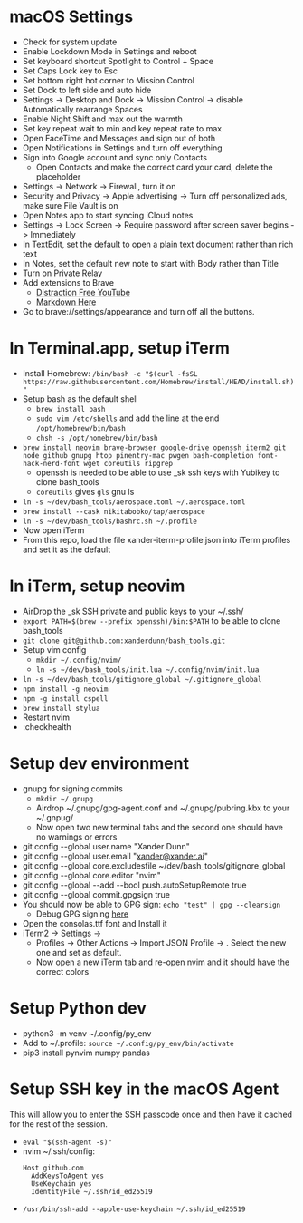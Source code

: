# macOS Settings
- Check for system update
- Enable Lockdown Mode in Settings and reboot
- Set keyboard shortcut Spotlight to Control + Space
- Set Caps Lock key to Esc
- Set bottom right hot corner to Mission Control
- Set Dock to left side and auto hide
- Settings -> Desktop and Dock -> Mission Control -> disable Automatically rearrange Spaces
- Enable Night Shift and max out the warmth
- Set key repeat wait to min and key repeat rate to max
- Open FaceTime and Messages and sign out of both
- Open Notifications in Settings and turn off everything
- Sign into Google account and sync only Contacts
    - Open Contacts and make the correct card your card, delete the placeholder
- Settings -> Network -> Firewall, turn it on
- Security and Privacy -> Apple advertising -> Turn off personalized ads, make sure File Vault is on
- Open Notes app to start syncing iCloud notes
- Settings -> Lock Screen -> Require password after screen saver begins -> Immediately
- In TextEdit, set the default to open a plain text document rather than rich text
- In Notes, set the default new note to start with Body rather than Title
- Turn on Private Relay
- Add extensions to Brave
    - [Distraction Free YouTube](https://chrome.google.com/webstore/detail/df-tube-distraction-free/mjdepdfccjgcndkmemponafgioodelna?hl=en)
    - [Markdown Here](https://chrome.google.com/webstore/detail/markdown-here/elifhakcjgalahccnjkneoccemfahfoa?hl=en)
- Go to brave://settings/appearance and turn off all the buttons.

# In Terminal.app, setup iTerm
- Install Homebrew: `/bin/bash -c "$(curl -fsSL https://raw.githubusercontent.com/Homebrew/install/HEAD/install.sh)"`
- Setup bash as the default shell
    - `brew install bash`
    - `sudo vim /etc/shells` and add the line at the end `/opt/homebrew/bin/bash`
    - `chsh -s /opt/homebrew/bin/bash`
- `brew install neovim brave-browser google-drive openssh iterm2 git node github gnupg htop pinentry-mac pwgen bash-completion font-hack-nerd-font wget coreutils ripgrep`
    - openssh is needed to be able to use _sk ssh keys with Yubikey to clone bash_tools
    - `coreutils` gives `gls` gnu ls
- `ln -s ~/dev/bash_tools/aerospace.toml ~/.aerospace.toml`
- `brew install --cask nikitabobko/tap/aerospace`
- `ln -s ~/dev/bash_tools/bashrc.sh ~/.profile`
- Now open iTerm
- From this repo, load the file xander-iterm-profile.json into iTerm profiles and set it as the default

# In iTerm, setup neovim
- AirDrop the _sk SSH private and public keys to your ~/.ssh/
- `export PATH=$(brew --prefix openssh)/bin:$PATH` to be able to clone bash_tools
- `git clone git@github.com:xanderdunn/bash_tools.git`
- Setup vim config
    - `mkdir ~/.config/nvim/`
    - `ln -s ~/dev/bash_tools/init.lua ~/.config/nvim/init.lua`
- `ln -s ~/dev/bash_tools/gitignore_global ~/.gitignore_global`
- `npm install -g neovim`
- `npm -g install cspell`
- `brew install stylua`
- Restart nvim
- :checkhealth

# Setup dev environment
- gnupg for signing commits
    - `mkdir ~/.gnupg`
    - Airdrop ~/.gnupg/gpg-agent.conf and ~/.gnupg/pubring.kbx to your ~/.gnpug/
    - Now open two new terminal tabs and the second one should have no warnings or errors
- git config --global user.name "Xander Dunn"
- git config --global user.email "xander@xander.ai"
- git config --global core.excludesfile ~/dev/bash_tools/gitignore_global
- git config --global core.editor "nvim"
- git config --global --add --bool push.autoSetupRemote true
- git config --global commit.gpgsign true
- You should now be able to GPG sign: `echo "test" | gpg --clearsign`
    - Debug GPG signing [here](https://drive.google.com/drive/u/0/search?q=yubieky)
- Open the consolas.ttf font and Install it
- iTerm2 -> Settings ->
    - Profiles -> Other Actions -> Import JSON Profile -> . Select the new one and set as default.
    - Now open a new iTerm tab and re-open nvim and it should have the correct colors

# Setup Python dev
- python3 -m venv ~/.config/py_env
- Add to ~/.profile: `source ~/.config/py_env/bin/activate`
- pip3 install pynvim numpy pandas

# Setup SSH key in the macOS Agent
This will allow you to enter the SSH passcode once and then have it cached for the rest of the session.
- `eval "$(ssh-agent -s)"`
- nvim ~/.ssh/config:
    ```
    Host github.com
      AddKeysToAgent yes
      UseKeychain yes
      IdentityFile ~/.ssh/id_ed25519
    ```
- `/usr/bin/ssh-add --apple-use-keychain ~/.ssh/id_ed25519`
